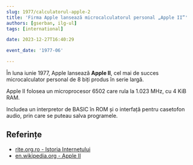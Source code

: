 ```yaml
---
slug: 1977/calculatorul-apple-2
title: 'Firma Apple lansează microcalculatorul personal „Apple II”'
authors: [gserban, ilg-ul]
tags: [international]

date: 2023-12-27T16:40:29

event_date: '1977-06'

---
```


În luna iunie 1977, Apple lansează **Apple II**,
cel mai de succes microcalculator personal de 8 biți produs în serie largă.

<!-- truncate -->

Apple II folosea un microprocesor 6502 care rula la 1.023 MHz, cu 4 KiB RAM.

Includea un interpretor de BASIC în ROM și o interfață pentru casetofon audio,
prin care se puteau salva programele.

## Referințe

- [rite.org.ro - Istoria Internetului](https://rite.org.ro/istoria-internetului/)
- [en.wikipedia.org - Apple II](https://en.wikipedia.org/wiki/Apple_II)
